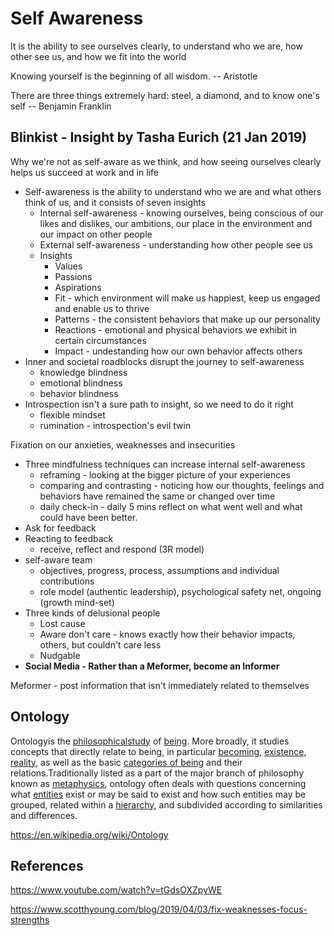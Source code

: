 # Self Awareness

It is the ability to see ourselves clearly, to understand who we are, how other see us, and how we fit into the world

Knowing yourself is the beginning of all wisdom. -- Aristotle

There are three things extremely hard: steel, a diamond, and to know one's self -- Benjamin Franklin

## Blinkist - Insight by Tasha Eurich (21 Jan 2019)

Why we're not as self-aware as we think, and how seeing ourselves clearly helps us succeed at work and in life

- Self-awareness is the ability to understand who we are and what others think of us, and it consists of seven insights
  - Internal self-awareness - knowing ourselves, being conscious of our likes and dislikes, our ambitions, our place in the environment and our impact on other people
  - External self-awareness - understanding how other people see us
  - Insights
    - Values
    - Passions
    - Aspirations
    - Fit - which environment will make us happiest, keep us engaged and enable us to thrive
    - Patterns - the consistent behaviors that make up our personality
    - Reactions - emotional and physical behaviors we exhibit in certain circumstances
    - Impact - undestanding how our own behavior affects others
- Inner and societal roadblocks disrupt the journey to self-awareness
  - knowledge blindness
  - emotional blindness
  - behavior blindness
- Introspection isn't a sure path to insight, so we need to do it right
  - flexible mindset
  - rumination - introspection's evil twin

Fixation on our anxieties, weaknesses and insecurities

- Three mindfulness techniques can increase internal self-awareness
  - reframing - looking at the bigger picture of your experiences
  - comparing and contrasting - noticing how our thoughts, feelings and behaviors have remained the same or changed over time
  - daily check-in - daily 5 mins reflect on what went well and what could have been better.
- Ask for feedback
- Reacting to feedback
  - receive, reflect and respond (3R model)
- self-aware team
  - objectives, progress, process, assumptions and individual contributions
  - role model (authentic leadership), psychological safety net, ongoing (growth mind-set)
- Three kinds of delusional people
  - Lost cause
  - Aware don't care - knows exactly how their behavior impacts, others, but couldn't care less
  - Nudgable
- **Social Media - Rather than a Meformer, become an Informer**

Meformer - post information that isn't immediately related to themselves

## Ontology

Ontologyis the [philosophical](https://en.wikipedia.org/wiki/Philosophy)[study](https://en.wiktionary.org/wiki/study) of [being](https://en.wikipedia.org/wiki/Being). More broadly, it studies concepts that directly relate to being, in particular [becoming](https://en.wikipedia.org/wiki/Becoming_(philosophy)), [existence](https://en.wikipedia.org/wiki/Existence), [reality](https://en.wikipedia.org/wiki/Reality), as well as the basic [categories of being](https://en.wikipedia.org/wiki/Category_of_being) and their relations.Traditionally listed as a part of the major branch of philosophy known as [metaphysics](https://en.wikipedia.org/wiki/Metaphysics), ontology often deals with questions concerning what [entities](https://en.wiktionary.org/wiki/entity) exist or may be said to exist and how such entities may be grouped, related within a [hierarchy](https://en.wikipedia.org/wiki/Hierarchy), and subdivided according to similarities and differences.

<https://en.wikipedia.org/wiki/Ontology>

## References

<https://www.youtube.com/watch?v=tGdsOXZpyWE>

<https://www.scotthyoung.com/blog/2019/04/03/fix-weaknesses-focus-strengths>
